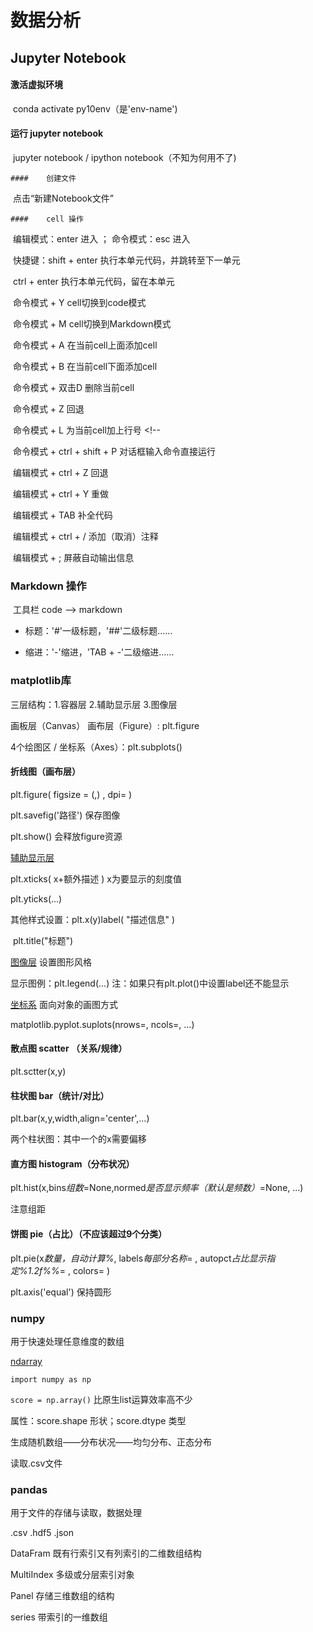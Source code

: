 # 数据分析

## Jupyter Notebook

#### 	激活虚拟环境

​	conda activate py10env（是'env-name')

#### 	运行 jupyter notebook

​	jupyter notebook / ipython notebook（不知为何用不了)

	#### 	创建文件

​	点击“新建Notebook文件”

	#### 	cell 操作

​	编辑模式：enter 进入 ； 命令模式：esc 进入

​	快捷键：shift + enter 执行本单元代码，并跳转至下一单元

​			ctrl + enter 执行本单元代码，留在本单元

​			命令模式 + Y  cell切换到code模式

​			命令模式 + M  cell切换到Markdown模式

​			命令模式 + A  在当前cell上面添加cell

​			命令模式 + B  在当前cell下面添加cell

​			命令模式 + 双击D  删除当前cell

​			命令模式 + Z  回退

​			命令模式 + L  为当前cell加上行号 <!--

​			命令模式 + ctrl + shift + P  对话框输入命令直接运行

​			编辑模式 + ctrl + Z  回退

​			编辑模式 + ctrl + Y  重做

​			编辑模式 + TAB  补全代码

​			编辑模式 + ctrl + /  添加（取消）注释

​			编辑模式 + ;  屏蔽自动输出信息

### Markdown 操作

​	工具栏 code --> markdown

- 标题：'#'一级标题，'##'二级标题……

- 缩进：'-'缩进，'TAB + -'二级缩进……

### matplotlib库

三层结构：1.容器层  2.辅助显示层  3.图像层

画板层（Canvas）	画布层（Figure）: plt.figure

4个绘图区 / 坐标系（Axes）：plt.subplots()

#### 折线图（画布层）

plt.figure( figsize = (,) , dpi=  )

plt.savefig('路径')  保存图像

plt.show()  会释放figure资源

<u>辅助显示层</u>

plt.xticks( x+额外描述 )  x为要显示的刻度值

plt.yticks(…)

其他样式设置：plt.x(y)label( "描述信息" )

​			   plt.title("标题")

<u>图像层</u>  设置图形风格

显示图例：plt.legend(...)  注：如果只有plt.plot()中设置label还不能显示

<u>坐标系</u>  面向对象的画图方式

matplotlib.pyplot.suplots(nrows=, ncols=, …)

#### 散点图 scatter （关系/规律）

plt.sctter(x,y)

#### 柱状图  bar（统计/对比）

plt.bar(x,y,width,align='center',…)

两个柱状图：其中一个的x需要偏移

#### 直方图  histogram（分布状况）

plt.hist(x,bins*组数*=None,normed*是否显示频率（默认是频数）*=None, ...)

注意组距

#### 饼图  pie（占比）（不应该超过9个分类）

plt.pie(x*数量，自动计算%*, labels*每部分名称*= , autopct*占比显示指定%1.2f%%*= , colors= )

plt.axis('equal') 保持圆形

### numpy

用于快速处理任意维度的数组

<u>ndarray</u>

`import numpy as np`

`score = np.array()` 比原生list运算效率高不少

属性：score.shape 形状；score.dtype 类型

生成随机数组——分布状况——均匀分布、正态分布



读取.csv文件

### pandas

用于文件的存储与读取，数据处理

.csv .hdf5 .json

DataFram  既有行索引又有列索引的二维数组结构

MultiIndex  多级或分层索引对象

Panel  存储三维数组的结构

series  带索引的一维数组